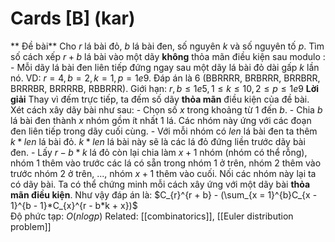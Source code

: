 # Cards [B] (kar)
** Đề bài**
Cho $r$ lá bài đỏ, $b$ lá bài đen, số nguyên $k$ và số nguyên tố $p$. Tìm số cách xếp $r + b$ lá bài vào một dãy **không** thỏa mãn điều kiện sau modulo : 
	- Mỗi dãy lá bài đen liên tiếp đứng ngay sau một dãy lá bài đỏ dài gấp $k$ lần nó. 
VD: $r = 4, b =2, k = 1, p = 1e9$. Đáp án là 6 (BBRRRR, BRBRRR, BRRBRR, BRRRBR, BRRRRB, RBBRRR). 
Giới hạn: $r, b \le 1e5, 1 \le k \le 10, 2 \le p \le 1e9$
**Lời giải**
Thay vì đếm trực tiếp, ta đếm số dãy **thỏa mãn** điều kiện của đề bài. 
Xét cách xây dãy bài như sau: 
	- Chọn số $x$ trong khoảng từ 1 đến $b$. 
	- Chia $b$ lá bài đen thành $x$ nhóm gồm ít nhất 1 lá. Các nhóm này ứng với các đoạn đen liên tiếp trong dãy cuối cùng. 
	- Với mỗi nhóm có $len$ lá bài đen ta thêm $k * len$ lá bài đỏ. $k * len$ lá bài này sẽ là các lá đỏ đứng liền trước dãy bài đen. 
	- Lấy $r - b * k$ lá đỏ còn lại chia làm $x + 1$ nhóm (nhóm có thể rỗng), nhóm 1 thêm vào trước các lá có sẵn trong nhóm 1 ở trên, nhóm 2 thêm vào trước nhóm 2 ở trên, ..., nhóm $x + 1$ thêm vào cuối. 
Nối các nhóm này lại ta có dãy bài. 
Ta có thể chứng minh mỗi cách xây ứng với một dãy bài **thỏa mãn điều kiện**. Như vậy đáp án là: $C_{r}^{r + b} - (\sum_{x = 1}^{b}C_{x - 1}^{b - 1}*C_{x}^{r - b*k + x})$	
Độ phức tạp: $O(nlogp)$
Related: [[combinatorics]], [[Euler distribution problem]]
	